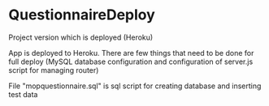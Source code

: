 # QuestionnaireDeploy
Project version which is deployed (Heroku)

App is deployed to Heroku. There are few things that need to be done for full deploy (MySQL database configuration and configuration of server.js script for managing router)

File "mopquestionnaire.sql" is sql script for creating database and inserting test data
